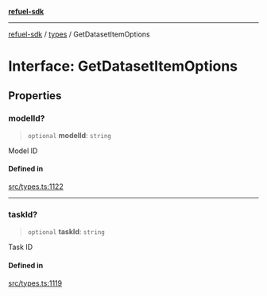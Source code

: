[**refuel-sdk**](../../README.md)

***

[refuel-sdk](../../modules.md) / [types](../README.md) / GetDatasetItemOptions

# Interface: GetDatasetItemOptions

## Properties

### modelId?

> `optional` **modelId**: `string`

Model ID

#### Defined in

[src/types.ts:1122](https://github.com/refuel-ai/refuel-sdk/blob/7a0f1a61ebc96b440ae457740bef10a1f55424fa/src/types.ts#L1122)

***

### taskId?

> `optional` **taskId**: `string`

Task ID

#### Defined in

[src/types.ts:1119](https://github.com/refuel-ai/refuel-sdk/blob/7a0f1a61ebc96b440ae457740bef10a1f55424fa/src/types.ts#L1119)
